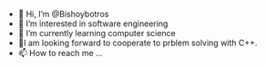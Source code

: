 - 👋 Hi, I’m @Bishoybotros
- 👀 I’m interested in software engineering
- 🌱 I’m currently learning computer science
- 💞️I am looking forward to cooperate to prblem solving with C++.
- 📫 How to reach me ...

<!---
Bishoybotros/Bishoybotros is a ✨ special ✨ repository because its `README.md` (this file) appears on your GitHub profile.
You can click the Preview link to take a look at your changes.
--->
